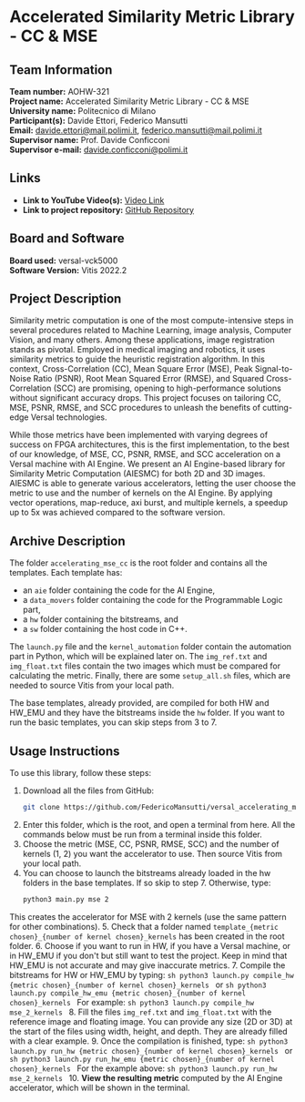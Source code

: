 # Accelerated Similarity Metric Library - CC & MSE

## Team Information
**Team number:** AOHW-321  
**Project name:** Accelerated Similarity Metric Library - CC & MSE  
**University name:** Politecnico di Milano  
**Participant(s):** Davide Ettori, Federico Mansutti  
**Email:** davide.ettori@mail.polimi.it, federico.mansutti@mail.polimi.it  
**Supervisor name:** Prof. Davide Conficconi  
**Supervisor e-mail:** davide.conficconi@polimi.it  

## Links
- **Link to YouTube Video(s):** [Video Link](https://url)
- **Link to project repository:** [GitHub Repository](https://github.com/FedericoMansutti/versal_accelerating_mse_cc)

## Board and Software
**Board used:** versal-vck5000  
**Software Version:** Vitis 2022.2  

## Project Description
Similarity metric computation is one of the most compute-intensive steps in several procedures related to Machine Learning, image analysis, Computer Vision, and many others. Among these applications, image registration stands as pivotal. Employed in medical imaging and robotics, it uses similarity metrics to guide the heuristic registration algorithm. In this context, Cross-Correlation (CC), Mean Square Error (MSE), Peak Signal-to-Noise Ratio (PSNR), Root Mean Squared Error (RMSE), and Squared Cross-Correlation (SCC) are promising, opening to high-performance solutions without significant accuracy drops. This project focuses on tailoring CC, MSE, PSNR, RMSE, and SCC procedures to unleash the benefits of cutting-edge Versal technologies.

While those metrics have been implemented with varying degrees of success on FPGA architectures, this is the first implementation, to the best of our knowledge, of MSE, CC, PSNR, RMSE, and SCC acceleration on a Versal machine with AI Engine. We present an AI Engine-based library for Similarity Metric Computation (AIESMC) for both 2D and 3D images. AIESMC is able to generate various accelerators, letting the user choose the metric to use and the number of kernels on the AI Engine. By applying vector operations, map-reduce, axi burst, and multiple kernels, a speedup up to 5x was achieved compared to the software version.

## Archive Description
The folder `accelerating_mse_cc` is the root folder and contains all the templates. Each template has:
- an `aie` folder containing the code for the AI Engine,
- a `data_movers` folder containing the code for the Programmable Logic part,
- a `hw` folder containing the bitstreams, and
- a `sw` folder containing the host code in C++.

The `launch.py` file and the `kernel_automation` folder contain the automation part in Python, which will be explained later on. The `img_ref.txt` and `img_float.txt` files contain the two images which must be compared for calculating the metric. Finally, there are some `setup_all.sh` files, which are needed to source Vitis from your local path.

The base templates, already provided, are compiled for both HW and HW_EMU and they have the bitstreams inside the `hw` folder. If you want to run the basic templates, you can skip steps from 3 to 7.

## Usage Instructions
To use this library, follow these steps:

1. Download all the files from GitHub:
    ```sh
    git clone https://github.com/FedericoMansutti/versal_accelerating_mse_cc.git
    ```
2. Enter this folder, which is the root, and open a terminal from here. All the commands below must be run from a terminal inside this folder.
3. Choose the metric (MSE, CC, PSNR, RMSE, SCC) and the number of kernels (1, 2) you want the accelerator to use. Then source Vitis from your local path.
4.  You can choose to launch the bitstreams already loaded in the hw folders in the base templates. If so skip to step 7. Otherwise, type:
    ```sh
    python3 main.py mse 2
    ```
   This creates the accelerator for MSE with 2 kernels (use the same pattern for other combinations).
5. Check that a folder named `template_{metric chosen}_{number of kernel chosen}_kernels` has been created in the root folder.
6. Choose if you want to run in HW, if you have a Versal machine, or in HW_EMU if you don't but still want to test the project. Keep in mind that HW_EMU is not accurate and may give inaccurate metrics.
7. Compile the bitstreams for HW or HW_EMU by typing:
    ```sh
    python3 launch.py compile_hw {metric chosen}_{number of kernel chosen}_kernels
    ```
   or
    ```sh
    python3 launch.py compile_hw_emu {metric chosen}_{number of kernel chosen}_kernels
    ```
   For example:
    ```sh
    python3 launch.py compile_hw mse_2_kernels
    ```
8. Fill the files `img_ref.txt` and `img_float.txt` with the reference image and floating image. You can provide any size (2D or 3D) at the start of the files using width, height, and depth. They are already filled with a clear example.
9. Once the compilation is finished, type:
    ```sh
    python3 launch.py run_hw {metric chosen}_{number of kernel chosen}_kernels
    ```
   or
    ```sh
    python3 launch.py run_hw_emu {metric chosen}_{number of kernel chosen}_kernels
    ```
   For the example above:
    ```sh
    python3 launch.py run_hw mse_2_kernels
    ```
10. **View the resulting metric** computed by the AI Engine accelerator, which will be shown in the terminal.
